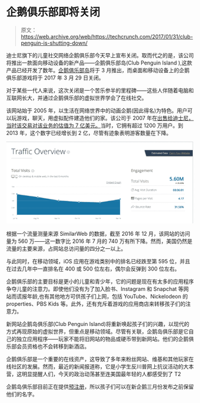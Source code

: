 # 企鹅俱乐部即将关闭

> 原文：<https://web.archive.org/web/https://techcrunch.com/2017/01/31/club-penguin-is-shutting-down/>

迪士尼旗下的儿童社交网络企鹅俱乐部今天早上宣布关闭。取而代之的是，该公司将推出一款面向移动设备的新产品——企鹅俱乐部岛(Club Penguin Island ),这款产品已经开发了数年。[企鹅俱乐部岛](https://web.archive.org/web/20230326045125/https://www.clubpenguinisland.com/pre-registration/)将于 3 月推出，而桌面和移动设备上的企鹅俱乐部游戏将于 2017 年 3 月 29 日关闭。

对于某些一代人来说，这次关闭是一个苦乐参半的里程碑——这些人伴随着电脑和互联网长大，并通过企鹅俱乐部的虚拟世界学会了在线社交。

该网站始于 2005 年，以生活在网络世界中的动画企鹅(因此得名)为特色。用户可以玩游戏，聊天，用虚拟配件建造他们的家。该公司于 2007 年在[出售给迪士尼，当时该交易对该业务的估值为 7 亿美元。](https://web.archive.org/web/20230326045125/http://venturebeat.com/2007/08/01/disney-buys-club-penguin-in-700-million-deal/)当时，它拥有超过 1200 万用户。到 2013 年，这个数字已经增长到 2 亿，尽管有迹象表明游客数量在下降。

![screen-shot-2017-01-31-at-9-31-47-am](img/d26d9d50b822a0d8ac2290cbc1b9476c.png)

根据一个流量测量来源 SimilarWeb 的数据，截至 2016 年 12 月，该网站的访问量为 560 万——这一数字比 2016 年 7 月的 740 万有所下降。然而，美国仍然是流量的主要来源，占网站总访问量的四分之一以上。

与此同时，在移动领域，iOS 应用在游戏类别中的排名已经跌至第 595 位，并且在过去几年中一直排名在 400 或 500 位左右，偶尔会反弹到 300 位左右。

企鹅俱乐部的主要目标是更小的儿童和青少年，它的问题是现在有太多的应用程序争夺儿童的注意力。即使他们没有为了加入脸书、Instagram 和 Snapchat 等网站而谎报年龄,也有其他地方可供孩子们上网，包括 YouTube、Nickelodeon 的 properties、PBS Kids 等。此外，还有充斥着游戏的应用商店来转移孩子们的注意力。

新网站企鹅岛俱乐部(Club Penguin Island)将重新唤起孩子们的兴趣，以现代的方式再现原始的虚拟世界，但重点是移动领域。尽管有关联，企鹅岛俱乐部是它自己的独立应用程序——玩家不能将旧网站的物品或硬币带到新网站。他们的企鹅俱乐部会员资格也不会转移到新酒店。

企鹅俱乐部是一个重要的在线资产，这导致了多年来粉丝网站、维基和其他玩家在线社区的发展。然而，最近的新闻报道称，它是小学生反川普网上抗议活动的大本营，这明显提醒人们，今天的政治动荡甚至连美国最年轻的人都感受到了 T2

企鹅岛俱乐部目前正在提供[预注册](https://web.archive.org/web/20230326045125/https://www.clubpenguinisland.com/pre-registration/)，所以孩子们可以在新企鹅三月份发布之前保留他们的名字。